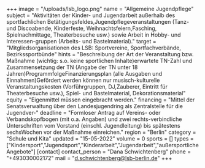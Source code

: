 +++
image = "/uploads/lsb_logo.png"
name = "Allgemeine Jugendpflege"
subject = "Aktivitäten der Kinder- und Jugendarbeit außerhalb des sportfachlichen Betätigungsfeldes,Jugendpflegeveranstaltungen (Tanz- und Discoabende, Kinderfeste, Weihnachtsfeiern,Fasching, Spielnachmittage, Theaterbesuche usw.) sowie Arbeit in Hobby- und Interessen-gruppen (Arbeits- und Bastelmaterial)."
target = "Mitgliedsorganisationen des LSB: Sportvereine, Sportfachverbände, Bezirkssportbünde"
hints = "Beschreibung der Art der Veranstaltung bzw. Maßnahme (wichtig: s.o. keine sportlichen Inhalte)erwartete TN-Zahl und Zusammensetzung der TN (Angabe der TN unter 18 Jahren)ProgrammfolgeFinanzierungsplan (alle Ausgaben und Einnahmen)Gefördert werden können nur musisch-kulturelle Veranstaltungskosten (Vorführgruppen, DJ,Zauberer, Eintritt für Theaterbesuche usw.), Spiel- und Bastelmaterial, Dekorationsmaterial"
equity = "Eigenmittel müssen eingebracht werden."
financing = "Mittel der Senatsverwaltung über den Landesjugendring als Zentralstelle für die Jugendver-"
deadline = "Formloser Antrag auf Vereins- oder Verbandskopfbogen (mit o.a. Angaben) und zwei rechts-verbindliche Unterschriften vom Vorstand (einschl. Jugendleitung) bis spätestens sechsWochen vor der Maßnahme einreichen."
region = "Berlin"
category = "Schule und Kita"
updated = "15-05-2022"
volume = 0
sports = []
types = ["Kindersport","Jugendsport","Kinderarbeit","Jugendarbeit","außersportliche Angebote"]
[contact]
contact_person = "Dana Schwichtenberg"
phone = "+493030002172"
mail = "d.schwichtenberg@lsb-berlin.de"
+++